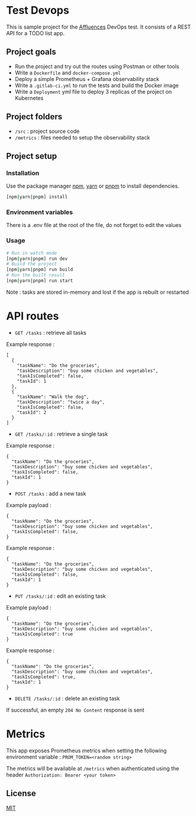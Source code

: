 # Test Devops

This is sample project for the [Affluences](https://affluences.com/) DevOps test. It consists of a REST API for a TODO list app.

## Project goals

- Run the project and try out the routes using Postman or other tools
- Write a `Dockerfile` and `docker-compose.yml`
- Deploy a simple Prometheus + Grafana observability stack
- Write a `.gitlab-ci.yml` to run the tests and build the Docker image
- Write a `Deployment` yml file to deploy 3 replicas of the project on Kubernetes

## Project folders

- `/src` : project source code
- `/metrics` : files needed to setup the observability stack

## Project setup

### Installation

Use the package manager [npm](https://nodejs.org/en/download/), [yarn](https://yarnpkg.com/getting-started/install) or [pnpm](https://pnpm.io/fr/installation) to install dependencies.

```bash
[npm|yarn|pnpm] install
```

### Environment variables

There is a .env file at the root of the file, do not forget to edit the values

### Usage

```bash
# Run in watch mode
[npm|yarn|pnpm] run dev
# Build the project
[npm|yarn|pnpm] run build
# Run the built result
[npm|yarn|pnpm] run start
```

Note : tasks are stored in-memory and lost if the app is rebuilt or restarted

# API routes

- `GET /tasks` : retrieve all tasks

Example response : 
```
[
  {
    "taskName": "Do the groceries",
    "taskDescription": "buy some chicken and vegetables",
    "taskIsCompleted": false,
    "taskId": 1
  },
  {
    "taskName": "Walk the dog",
    "taskDescription": "twice a day",
    "taskIsCompleted": false,
    "taskId": 2
  }
]
```
- `GET /tasks/:id` : retrieve a single task

Example response : 
```
{
  "taskName": "Do the groceries",
  "taskDescription": "buy some chicken and vegetables",
  "taskIsCompleted": false,
  "taskId": 1
}
```
- `POST /tasks` : add a new task

Example payload : 
```
{
  "taskName": "Do the groceries",
  "taskDescription": "buy some chicken and vegetables",
  "taskIsCompleted": false,
}
```

Example response : 
```
{
  "taskName": "Do the groceries",
  "taskDescription": "buy some chicken and vegetables",
  "taskIsCompleted": false,
  "taskId": 1
}
```
- `PUT /tasks/:id` : edit an existing task

Example payload : 
```
{
  "taskName": "Do the groceries",
  "taskDescription": "buy some chicken and vegetables",
  "taskIsCompleted": true
}
```

Example response : 
```
{
  "taskName": "Do the groceries",
  "taskDescription": "buy some chicken and vegetables",
  "taskIsCompleted": true,
  "taskId": 1
}
```
- `DELETE /tasks/:id` : delete an existing task

If successful, an empty `204 No Content` response is sent

# Metrics

This app exposes Prometheus metrics when setting the following environment variable : `PROM_TOKEN=<random string>`

The metrics will be available at `/metrics` when authenticated using the header `Authorization: Bearer <your token>`

## License
[MIT](https://choosealicense.com/licenses/mit/)